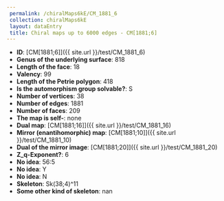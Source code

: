 ```yaml
--- 
 permalink: /chiralMaps6kE/CM_1881_6 
 collection: chiralMaps6kE
 layout: dataEntry
 title: Chiral maps up to 6000 edges - CM[1881;6]
---
```


- **ID**: [CM[1881;6]]({{ site.url }}/test/CM_1881_6)
- **Genus of the underlying surface**: 818
- **Length of the face**: 18
- **Valency**: 99
- **Length of the Petrie polygon**: 418
- **Is the automorphism group solvable?**: S
- **Number of vertices**: 38
- **Number of edges**: 1881
- **Number of faces**: 209
- **The map is self-**: none
- **Dual map**: [CM[1881;16]]({{ site.url }}/test/CM_1881_16)
- **Mirror (enantihomorphic) map**: [CM[1881;10]]({{ site.url }}/test/CM_1881_10)
- **Dual of the mirror image**: [CM[1881;20]]({{ site.url }}/test/CM_1881_20)
- **Z_q-Exponent?**: 6
- **No idea**:  56:5
- **No idea**: Y
- **No idea**: N
- **Skeleton**: Sk(38;4)^11
- **Some other kind of skeleton**: nan
